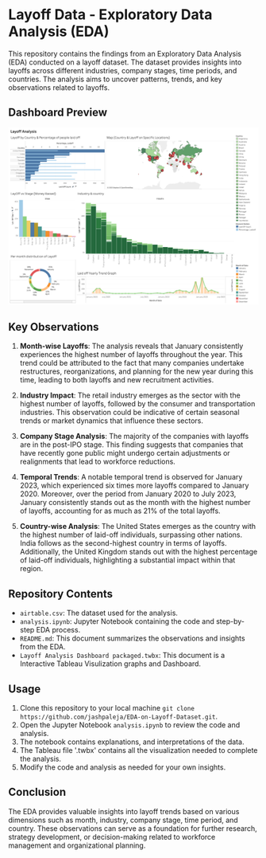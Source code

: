 # Layoff Data - Exploratory Data Analysis (EDA)

This repository contains the findings from an Exploratory Data Analysis (EDA) conducted on a layoff dataset. The dataset provides insights into layoffs across different industries, company stages, time periods, and countries. The analysis aims to uncover patterns, trends, and key observations related to layoffs.


## Dashboard Preview
![Dashboard Preview](Dashboard.png)

## Key Observations

1. **Month-wise Layoffs**:
   The analysis reveals that January consistently experiences the highest number of layoffs throughout the year. This trend could be attributed to the fact that many companies undertake restructures, reorganizations, and planning for the new year during this time, leading to both layoffs and new recruitment activities.

2. **Industry Impact**:
   The retail industry emerges as the sector with the highest number of layoffs, followed by the consumer and transportation industries. This observation could be indicative of certain seasonal trends or market dynamics that influence these sectors.

3. **Company Stage Analysis**:
   The majority of the companies with layoffs are in the post-IPO stage. This finding suggests that companies that have recently gone public might undergo certain adjustments or realignments that lead to workforce reductions.

4. **Temporal Trends**:
   A notable temporal trend is observed for January 2023, which experienced six times more layoffs compared to January 2020. Moreover, over the period from January 2020 to July 2023, January consistently stands out as the month with the highest number of layoffs, accounting for as much as 21% of the total layoffs.

5. **Country-wise Analysis**:
   The United States emerges as the country with the highest number of laid-off individuals, surpassing other nations. India follows as the second-highest country in terms of layoffs. Additionally, the United Kingdom stands out with the highest percentage of laid-off individuals, highlighting a substantial impact within that region.

## Repository Contents

- `airtable.csv`: The dataset used for the analysis.
- `analysis.ipynb`: Jupyter Notebook containing the code and step-by-step EDA process.
- `README.md`: This document summarizes the observations and insights from the EDA.
- `Layoff Analysis Dashboard packaged.twbx`: This document is a Interactive Tableau Visulization graphs and Dashboard.

## Usage

1. Clone this repository to your local machine `git clone https://github.com/jashpaleja/EDA-on-Layoff-Dataset.git`.
2. Open the Jupyter Notebook `analysis.ipynb` to review the code and analysis.
3. The notebook contains explanations, and interpretations of the data.
4. The Tableau file '.twbx' contains all the visualization needed to complete the analysis.
5. Modify the code and analysis as needed for your own insights.

## Conclusion

The EDA provides valuable insights into layoff trends based on various dimensions such as month, industry, company stage, time period, and country. These observations can serve as a foundation for further research, strategy development, or decision-making related to workforce management and organizational planning.
